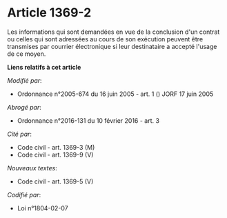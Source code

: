 # Article 1369-2

Les informations qui sont demandées en vue de la conclusion d'un contrat ou celles qui sont adressées au cours de son
exécution peuvent être transmises par courrier électronique si leur destinataire a accepté l'usage de ce moyen.

**Liens relatifs à cet article**

_Modifié par_:

  - Ordonnance n°2005-674 du 16 juin 2005 - art. 1 () JORF 17 juin 2005

_Abrogé par_:

  - Ordonnance n°2016-131 du 10 février 2016 - art. 3

_Cité par_:

  - Code civil - art. 1369-3 (M)
  - Code civil - art. 1369-9 (V)

_Nouveaux textes_:

  - Code civil - art. 1369-5 (V)

_Codifié par_:

  - Loi n°1804-02-07

